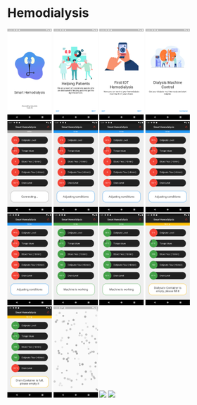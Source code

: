 # Hemodialysis

<img src="Screenshots/0 (1).png"  width="20%" > <img src="Screenshots/0 (2).png"  width="20%" > <img src="Screenshots/0 (3).png"  width="20%" > <img src="Screenshots/0 (4).png"  width="20%" > 
<img src="Screenshots/0 (5).png"  width="20%" > <img src="Screenshots/0 (6).png"  width="20%" > <img src="Screenshots/0 (7).png"  width="20%" > <img src="Screenshots/0 (8).png"  width="20%" > 
<img src="Screenshots/0 (9).png"  width="20%" > <img src="Screenshots/0 (10).png"  width="20%" > <img src="Screenshots/0 (11).png"  width="20%" > <img src="Screenshots/0 (12).png"  width="20%" > 
<img src="Screenshots/0 (13).png"  width="20%" > <img src="Screenshots/0 (14).png"  width="20%" > <img src="Screenshots/0 (15).png"  width="20%" > <img src="Screenshots/0 (16).png"  width="20%" > 
